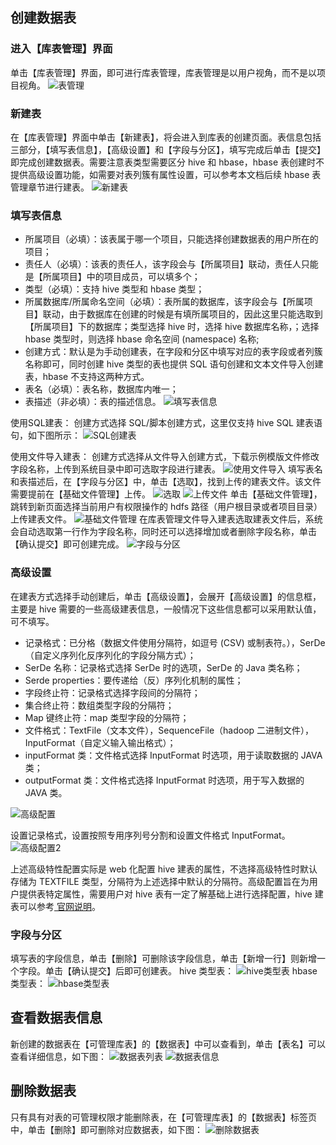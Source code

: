 ## 创建数据表
### 进入【库表管理】界面
单击【库表管理】界面，即可进行库表管理，库表管理是以用户视角，而不是以项目视角。
![表管理](//mc.qcloudimg.com/static/img/23ed6398354eb90ed626e9b3988fc635/image.png)
### 新建表
在【库表管理】界面中单击【新建表】，将会进入到库表的创建页面。表信息包括三部分，【填写表信息】，【高级设置】和【字段与分区】，填写完成后单击【提交】即完成创建数据表。需要注意表类型需要区分 hive 和 hbase，hbase 表创建时不提供高级设置功能，如需要对表列簇有属性设置，可以参考本文档后续 hbase 表管理章节进行建表。
![新建表](//mc.qcloudimg.com/static/img/01375e84754b991f6d4b33340ee96719/image.png)

### 填写表信息
- 所属项目（必填）：该表属于哪一个项目，只能选择创建数据表的用户所在的项目；
- 责任人（必填）：该表的责任人，该字段会与【所属项目】联动，责任人只能是【所属项目】中的项目成员，可以填多个；
- 类型（必填）：支持 hive 类型和 hbase 类型；
- 所属数据库/所属命名空间（必填）：表所属的数据库，该字段会与【所属项目】联动，由于数据库在创建的时候是有填所属项目的，因此这里只能选取到【所属项目】下的数据库；类型选择 hive 时，选择 hive 数据库名称，；选择 hbase 类型时，则选择 hbase 命名空间 (namespace) 名称;
- 创建方式：默认是为手动创建表，在字段和分区中填写对应的表字段或者列簇名称即可，同时创建 hive 类型的表也提供 SQL 语句创建和文本文件导入创建表，hbase 不支持这两种方式。
- 表名（必填）：表名称，数据库内唯一；
- 表描述（非必填）：表的描述信息。
![填写表信息](//mc.qcloudimg.com/static/img/e64b70906ff187eaa108e1ea8fcb641f/image.png)

使用SQL建表：
创建方式选择 SQL/脚本创建方式，这里仅支持 hive SQL 建表语句，如下图所示：
![SQL创建表](//mc.qcloudimg.com/static/img/c888423b5ec1e1c4888b17524d9448c8/image.png)

使用文件导入建表：
创建方式选择从文件导入创建方式，下载示例模版文件修改字段名称，上传到系统目录中即可选取字段进行建表。
![使用文件导入](//mc.qcloudimg.com/static/img/1b2579e64870f9749976db0951062248/image.png)
填写表名和表描述后，在【字段与分区】中，单击【选取】，找到上传的建表文件。该文件需要提前在【基础文件管理】上传。
![选取](//mc.qcloudimg.com/static/img/68447f50e8f3fbe786f2e89b0d6abac4/image.png)
![上传文件](//mc.qcloudimg.com/static/img/9dbd647838bed7d921e96a44f7272c49/image.png)
单击【基础文件管理】，跳转到新页面选择当前用户有权限操作的 hdfs 路径（用户根目录或者项目目录）上传建表文件。
![基础文件管理](//mc.qcloudimg.com/static/img/d95d6a7af25661228f784d742e993178/image.png)
在库表管理文件导入建表选取建表文件后，系统会自动选取第一行作为字段名称，同时还可以选择增加或者删除字段名称，单击【确认提交】即可创建完成。
![字段与分区](//mc.qcloudimg.com/static/img/98fc39b74667ba62876bde3d7cfb5b39/image.png)

### 高级设置
在建表方式选择手动创建后，单击【高级设置】，会展开【高级设置】的信息框，主要是 hive 需要的一些高级建表信息，一般情况下这些信息都可以采用默认值，可不填写。
- 记录格式：已分格（数据文件使用分隔符，如逗号 (CSV) 或制表符。），SerDe（自定义序列化反序列化的字段分隔方式）；
- SerDe 名称：记录格式选择 SerDe 时的选项，SerDe 的 Java 类名称；
- Serde properties：要传递给（反）序列化机制的属性；
- 字段终止符：记录格式选择字段间的分隔符；
- 集合终止符：数组类型字段的分隔符；
- Map 键终止符：map 类型字段的分隔符；
- 文件格式：TextFile（文本文件），SequenceFile（hadoop 二进制文件），InputFormat（自定义输入输出格式）；
- inputFormat 类：文件格式选择 InputFormat 时选项，用于读取数据的 JAVA 类；
- outputFormat 类：文件格式选择 InputFormat 时选项，用于写入数据的 JAVA 类。

![高级配置](//mc.qcloudimg.com/static/img/8e3cb3a6365943380941bb474c26c79b/image.png)

设置记录格式，设置按照专用序列号分割和设置文件格式 InputFormat。
![高级配置2](//mc.qcloudimg.com/static/img/2f933b3efa846889f093c92f02310069/image.png)

上述高级特性配置实际是 web 化配置 hive 建表的属性，不选择高级特性时默认存储为 TEXTFILE 类型，分隔符为上述选择中默认的分隔符。高级配置旨在为用户提供表特定属性，需要用户对 hive 表有一定了解基础上进行选择配置，hive 建表可以参考[ 官网说明](https://cwiki.apache.org/confluence/display/Hive/LanguageManual+DDL#LanguageManualDDL-CreateTableCreate/Drop/TruncateTable)。

### 字段与分区
填写表的字段信息，单击【删除】可删除该字段信息，单击【新增一行】则新增一个字段。单击【确认提交】后即可创建表。
hive 类型表：
![hive类型表](//mc.qcloudimg.com/static/img/0733194eef45d3261bf40b39ef751a81/image.png)
hbase 类型表：
![hbase类型表](//mc.qcloudimg.com/static/img/c2b9b7d0617a20adb730c4a0c155e3ad/image.png)

## 查看数据表信息
新创建的数据表在【可管理库表】的【数据表】中可以查看到，单击【表名】可以查看详细信息，如下图：
![数据表列表](//mc.qcloudimg.com/static/img/a46530bf4eabe3e056d7dcd1c6d9b974/image.png)
![数据表信息](//mc.qcloudimg.com/static/img/9bea9b35fef2715f471d062b01775ccd/image.png)

## 删除数据表
只有具有对表的可管理权限才能删除表，在【可管理库表】的【数据表】标签页中，单击【删除】即可删除对应数据表，如下图：
![删除数据表](//mc.qcloudimg.com/static/img/ca940a427881b9e000506f6ee2fcb5ee/image.png)



